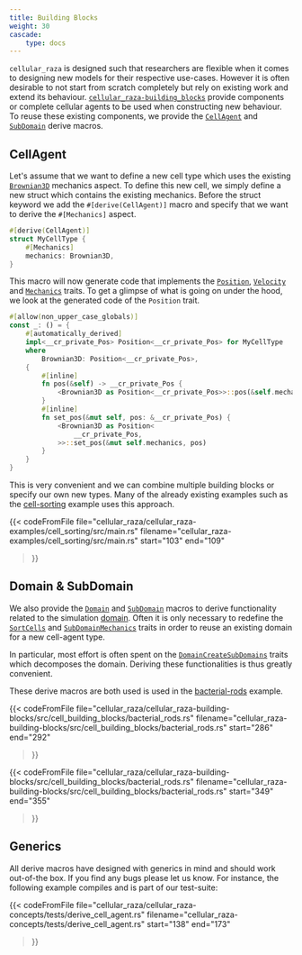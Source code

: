 ```yaml
---
title: Building Blocks
weight: 30
cascade:
    type: docs
---
```


`cellular_raza` is designed such that researchers are flexible when it comes to designing new
models for their respective use-cases.
However it is often desirable to not start from scratch completely but rely on existing work and
extend its behaviour.
[`cellular_raza-building_blocks`](/docs/cellular_raza_building_blocks) provide components or
complete cellular agents to be used when constructing new behaviour.
To reuse these existing components, we provide the
[`CellAgent`](/docs/cellular_raza_concepts/derive.CellAgent.html) and
[`SubDomain`](/docs/cellular_raza_concepts/derive.SubDomain.html) derive macros.

## CellAgent
Let's assume that we want to define a new cell type which uses the existing
[`Brownian3D`](/docs/cellular_raza_building_blocks/struct.Brownian3D.html) mechanics aspect.
To define this new cell, we simply define a new struct which contains the existing mechanics.
Before the struct keyword we add the `#[derive(CellAgent)]` macro and specify that we want to
derive the `#[Mechanics]` aspect.

```rust
#[derive(CellAgent)]
struct MyCellType {
    #[Mechanics]
    mechanics: Brownian3D,
}
```

This macro will now generate code that implements the
[`Position`](/docs/cellular_raza_concepts/trait.Position.html),
[`Velocity`](/docs/cellular_raza_concepts/trait.Velocity.html) and
[`Mechanics`](/docs/cellular_raza_concepts/trait.Mechanics.html) traits.
To get a glimpse of what is going on under the hood, we look at the generated code of the
`Position` trait.

```rust
#[allow(non_upper_case_globals)]
const _: () = {
    #[automatically_derived]
    impl<__cr_private_Pos> Position<__cr_private_Pos> for MyCellType
    where
        Brownian3D: Position<__cr_private_Pos>,
    {
        #[inline]
        fn pos(&self) -> __cr_private_Pos {
            <Brownian3D as Position<__cr_private_Pos>>::pos(&self.mechanics)
        }
        #[inline]
        fn set_pos(&mut self, pos: &__cr_private_Pos) {
            <Brownian3D as Position<
                __cr_private_Pos,
            >>::set_pos(&mut self.mechanics, pos)
        }
    }
}
```

This is very convenient and we can combine multiple building blocks or specify our own new types.
Many of the already existing examples such as the [cell-sorting](/showcase/cell-sorting) example
uses this approach.

{{< codeFromFile
    file="cellular_raza/cellular_raza-examples/cell_sorting/src/main.rs"
    filename="cellular_raza-examples/cell_sorting/src/main.rs"
    start="103"
    end="109"
>}}

## Domain & SubDomain

We also provide the
[`Domain`](/docs/cellular_raza_concepts/derive.Domain.html) and
[`SubDomain`](/docs/cellular_raza_concepts/derive.SubDomain.html) macros to derive functionality
related to the simulation [domain](/internals/concepts/domain).
Often it is only necessary to redefine the
[`SortCells`](/docs/cellular_raza_concepts/trait.SortCells.html) and
[`SubDomainMechanics`](/docs/cellular_raza_concepts/trait.SubDomainMechanics.html) traits in order
to reuse an existing domain for a new cell-agent type.

In particular, most effort is often spent on the
[`DomainCreateSubDomains`](/docs/cellular_raza_concepts/trait.DomainCreateSubDomains.html) traits
which decomposes the domain.
Deriving these functionalities is thus greatly convenient.

These derive macros are both used is used in the [bacterial-rods](/showcase/bacterial-rods) example.

{{< codeFromFile
    file="cellular_raza/cellular_raza-building-blocks/src/cell_building_blocks/bacterial_rods.rs"
    filename="cellular_raza-building-blocks/src/cell_building_blocks/bacterial_rods.rs"
    start="286"
    end="292"
>}}

{{< codeFromFile
    file="cellular_raza/cellular_raza-building-blocks/src/cell_building_blocks/bacterial_rods.rs"
    filename="cellular_raza-building-blocks/src/cell_building_blocks/bacterial_rods.rs"
    start="349"
    end="355"
>}}

## Generics

All derive macros have designed with generics in mind and should work out-of-the box.
If you find any bugs please let us know.
For instance, the following example compiles and is part of our test-suite:

{{< codeFromFile
    file="cellular_raza/cellular_raza-concepts/tests/derive_cell_agent.rs"
    filename="cellular_raza-concepts/tests/derive_cell_agent.rs"
    start="138"
    end="173"
>}}
